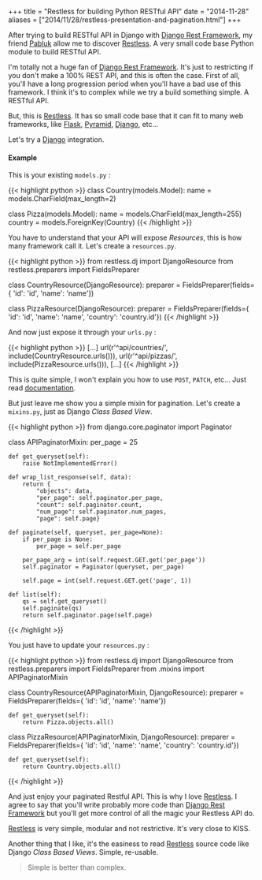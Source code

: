 +++
title = "Restless for building Python RESTful API"
date = "2014-11-28"
aliases = ["2014/11/28/restless-presentation-and-pagination.html"]
+++

After trying to build RESTful API in Django with [Django Rest Framework][0], my friend [Pabluk][1] allow me to discover [Restless][2]. A very small code base Python module to build RESTful API.

I'm totally not a huge fan of [Django Rest Framework][0]. It's just to restricting if you don't make a 100% REST API, and this is often the case. First of all, you'll have a long progression period when you'll have a bad use of this framework. I think it's to complex while we try a build something simple. A RESTful API.

But, this is [Restless][2].
It has so small code base that it can fit to many web frameworks, like [Flask][3], [Pyramid][4], [Django][5], etc...

Let's try a [Django][5] integration.

#### Example

This is your existing `models.py` :

{{< highlight python >}}
class Country(models.Model):
	name = models.CharField(max_length=2)

class Pizza(models.Model):
    name = models.CharField(max_length=255)
    country = models.ForeignKey(Country)
{{< /highlight >}}

You have to understand that your API will expose *Resources*, this is how many framework call it. Let's create a `resources.py`.

{{< highlight python >}}
from restless.dj import DjangoResource
from restless.preparers import FieldsPreparer

class CountryResource(DjangoResource):
    preparer = FieldsPreparer(fields={
        'id': 'id',
        'name': 'name'})

class PizzaResource(DjangoResource):
	preparer = FieldsPreparer(fields={
    	'id': 'id',
        'name': 'name',
        'country': 'country.id'})
{{< /highlight >}}

And now just expose it through your `urls.py` :

{{< highlight python >}}
[...]
url(r'^api/countries/', include(CountryResource.urls())),
url(r'^api/pizzas/', include(PizzaResource.urls())),
[...]
{{< /highlight >}}

This is quite simple, I won't explain you how to use `POST`, `PATCH`, etc... Just read [documentation][6].

But just leave me show you a simple mixin for pagination. Let's create a `mixins.py`, just as Django *Class Based View*.

{{< highlight python >}}
from django.core.paginator import Paginator

class APIPaginatorMixin:
    per_page = 25

    def get_queryset(self):
        raise NotImplementedError()

    def wrap_list_response(self, data):
        return {
            "objects": data,
            "per_page": self.paginator.per_page,
            "count": self.paginator.count,
            "num_page": self.paginator.num_pages,
            "page": self.page}

	def paginate(self, queryset, per_page=None):
        if per_page is None:
            per_page = self.per_page

        per_page_arg = int(self.request.GET.get('per_page'))
        self.paginator = Paginator(queryset, per_page)

        self.page = int(self.request.GET.get('page', 1))

    def list(self):
        qs = self.get_queryset()
        self.paginate(qs)
        return self.paginator.page(self.page)
{{< /highlight >}}

You just have to update your `resources.py` :

{{< highlight python >}}
from restless.dj import DjangoResource
from restless.preparers import FieldsPreparer
from .mixins import APIPaginatorMixin

class CountryResource(APIPaginatorMixin, DjangoResource):
    preparer = FieldsPreparer(fields={
        'id': 'id',
        'name': 'name'})

	def get_queryset(self):
    	return Pizza.objects.all()

class PizzaResource(APIPaginatorMixin, DjangoResource):
	preparer = FieldsPreparer(fields={
    	'id': 'id',
        'name': 'name',
        'country': 'country.id'})

    def get_queryset(self):
    	return Country.objects.all()
{{< /highlight >}}

And just enjoy your paginated Restful API.
This is why I love [Restless][2]. I agree to say that you'll write probably more code than [Django Rest Framework][0] but you'll get more control of all the magic your Restless API do.

[Restless][2] is very simple, modular and not restrictive. It's very close to KISS.

Another thing that I like, it's the easiness to read [Restless][2] source code like Django *Class Based Views*. Simple, re-usable.

> Simple is better than complex.

[0]: http://www.django-rest-framework.org/
[1]: http://seminar.io
[2]: https://github.com/toastdriven/restless
[3]: http://flask.pocoo.org/
[4]: http://www.pylonsproject.org/
[5]: https://www.djangoproject.com/
[6]: http://restless.readthedocs.org/en/latest/index.html
